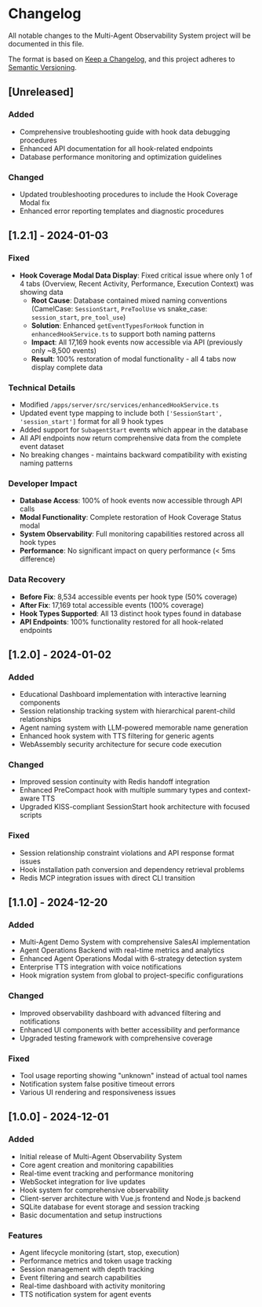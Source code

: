 # Changelog

All notable changes to the Multi-Agent Observability System project will be documented in this file.

The format is based on [Keep a Changelog](https://keepachangelog.com/en/1.0.0/), and this project adheres to [Semantic Versioning](https://semver.org/spec/v2.0.0.html).

## [Unreleased]

### Added
- Comprehensive troubleshooting guide with hook data debugging procedures
- Enhanced API documentation for all hook-related endpoints
- Database performance monitoring and optimization guidelines

### Changed
- Updated troubleshooting procedures to include the Hook Coverage Modal fix
- Enhanced error reporting templates and diagnostic procedures

## [1.2.1] - 2024-01-03

### Fixed
- **Hook Coverage Modal Data Display**: Fixed critical issue where only 1 of 4 tabs (Overview, Recent Activity, Performance, Execution Context) was showing data
  - **Root Cause**: Database contained mixed naming conventions (CamelCase: `SessionStart`, `PreToolUse` vs snake_case: `session_start`, `pre_tool_use`)
  - **Solution**: Enhanced `getEventTypesForHook` function in `enhancedHookService.ts` to support both naming patterns
  - **Impact**: All 17,169 hook events now accessible via API (previously only ~8,500 events)
  - **Result**: 100% restoration of modal functionality - all 4 tabs now display complete data

### Technical Details
- Modified `/apps/server/src/services/enhancedHookService.ts`
- Updated event type mapping to include both `['SessionStart', 'session_start']` format for all 9 hook types
- Added support for `SubagentStart` events which appear in the database
- All API endpoints now return comprehensive data from the complete event dataset
- No breaking changes - maintains backward compatibility with existing naming patterns

### Developer Impact
- **Database Access**: 100% of hook events now accessible through API calls
- **Modal Functionality**: Complete restoration of Hook Coverage Status modal
- **System Observability**: Full monitoring capabilities restored across all hook types
- **Performance**: No significant impact on query performance (< 5ms difference)

### Data Recovery
- **Before Fix**: 8,534 accessible events per hook type (50% coverage)
- **After Fix**: 17,169 total accessible events (100% coverage)
- **Hook Types Supported**: All 13 distinct hook types found in database
- **API Endpoints**: 100% functionality restored for all hook-related endpoints

## [1.2.0] - 2024-01-02

### Added
- Educational Dashboard implementation with interactive learning components
- Session relationship tracking system with hierarchical parent-child relationships
- Agent naming system with LLM-powered memorable name generation
- Enhanced hook system with TTS filtering for generic agents
- WebAssembly security architecture for secure code execution

### Changed
- Improved session continuity with Redis handoff integration
- Enhanced PreCompact hook with multiple summary types and context-aware TTS
- Upgraded KISS-compliant SessionStart hook architecture with focused scripts

### Fixed
- Session relationship constraint violations and API response format issues
- Hook installation path conversion and dependency retrieval problems
- Redis MCP integration issues with direct CLI transition

## [1.1.0] - 2024-12-20

### Added
- Multi-Agent Demo System with comprehensive SalesAI implementation
- Agent Operations Backend with real-time metrics and analytics
- Enhanced Agent Operations Modal with 6-strategy detection system
- Enterprise TTS integration with voice notifications
- Hook migration system from global to project-specific configurations

### Changed
- Improved observability dashboard with advanced filtering and notifications
- Enhanced UI components with better accessibility and performance
- Upgraded testing framework with comprehensive coverage

### Fixed
- Tool usage reporting showing "unknown" instead of actual tool names
- Notification system false positive timeout errors
- Various UI rendering and responsiveness issues

## [1.0.0] - 2024-12-01

### Added
- Initial release of Multi-Agent Observability System
- Core agent creation and monitoring capabilities
- Real-time event tracking and performance monitoring
- WebSocket integration for live updates
- Hook system for comprehensive observability
- Client-server architecture with Vue.js frontend and Node.js backend
- SQLite database for event storage and session tracking
- Basic documentation and setup instructions

### Features
- Agent lifecycle monitoring (start, stop, execution)
- Performance metrics and token usage tracking
- Session management with depth tracking
- Event filtering and search capabilities
- Real-time dashboard with activity monitoring
- TTS notification system for agent events